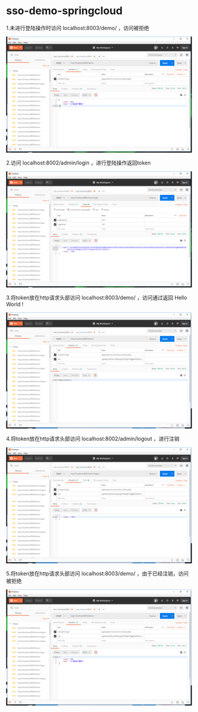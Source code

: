 # sso-demo-springcloud
1.未进行登陆操作时访问 localhost:8003/demo/ ，访问被拒绝

![测试](img/1.png)

2.访问 localhost:8002/admin/login ，进行登陆操作返回token

![测试](img/2.png)

3.将token放在http请求头部访问 localhost:8003/demo/ ，访问通过返回 Hello World !

![测试](img/3.png)

4.将token放在http请求头部访问 localhost:8002/admin/logout ，进行注销

![测试](img/4.png)

5.将token放在http请求头部访问 localhost:8003/demo/ ，由于已经注销，访问被拒绝

![测试](img/5.png)
